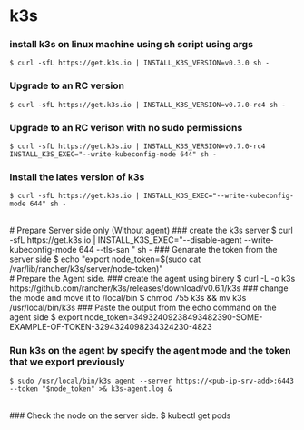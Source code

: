 # k3s

### install k3s on linux machine using sh script using args
	$ curl -sfL https://get.k3s.io | INSTALL_K3S_VERSION=v0.3.0 sh -


### Upgrade to an RC version 
	$ curl -sfL https://get.k3s.io | INSTALL_K3S_VERSION=v0.7.0-rc4 sh -

### Upgrade to an RC verison with no sudo permissions 
	$ curl -sfL https://get.k3s.io | INSTALL_K3S_VERSION=v0.7.0-rc4 INSTALL_K3S_EXEC="--write-kubeconfig-mode 644" sh -

### Install the lates version of k3s 
	$ curl -sfL https://get.k3s.io | INSTALL_K3S_EXEC="--write-kubeconfig-mode 644" sh -

<br />
# Prepare Server side only (Without agent)
### create the k3s server
	$ curl -sfL https://get.k3s.io | INSTALL_K3S_EXEC="--disable-agent --write-kubeconfig-mode 644 --tls-san <pub-ip-srv-add>" sh - 
### Genarate the token from the server side 
	$ echo "export node_token=$(sudo cat /var/lib/rancher/k3s/server/node-token)"
<br />
# Prepare the Agent side.
### create the agent using binery
	$ curl -L -o k3s https://github.com/rancher/k3s/releases/download/v0.6.1/k3s
### change the mode and move it to /local/bin
	$ chmod 755 k3s && mv k3s /usr/local/bin/k3s 
### Paste the output from the echo command on the agent side
	$ export node_token=34932409238493482390-SOME-EXAMPLE-OF-TOKEN-3294324098234324230-4823

### Run k3s on the agent by specify the agent mode and the token that we export previously
	$ sudo /usr/local/bin/k3s agent --server https://<pub-ip-srv-add>:6443 --token "$node_token" >& k3s-agent.log &
<br />
### Check the node on the server side. 
	$ kubectl get pods 




<br />
<br />

